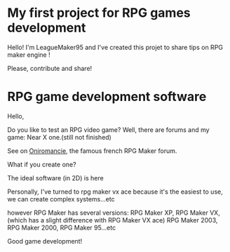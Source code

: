 # My first project for RPG games development 

Hello! I'm LeagueMaker95 and I've created this projet to share tips on RPG maker engine !

Please, contribute and share!

# RPG game development software


Hello,

Do you like to test an RPG video game? Well, there are forums and my game: Near X one.(still not finished)

See on [Oniromancie](http://www.rpg-maker.fr/jeux.html), the famous french RPG Maker forum. 

What if you create one?

The ideal software (in 2D) is here

Personally, I've turned to rpg maker vx ace because it's the easiest to use, we can create complex systems...etc

however RPG Maker has several versions: RPG Maker XP, RPG Maker VX, (which has a slight difference with RPG Maker VX ace) RPG Maker 2003, RPG Maker 2000, RPG Maker 95...etc

Good game development!
